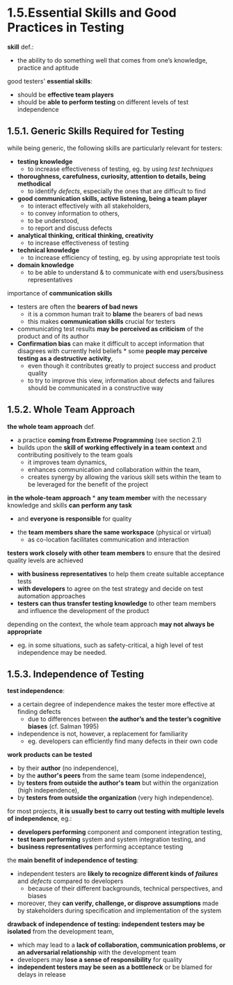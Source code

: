 # 1.5.Essential Skills and Good Practices in Testing

**skill** def.:
* the ability to do something well that comes from one’s knowledge, practice and aptitude

good testers' **essential skills**:
* should be **effective team players**
* should be **able to perform testing** on different levels of test independence

## 1.5.1. Generic Skills Required for Testing

while being generic, the following skills are particularly relevant for testers:
* **testing knowledge**
  + to increase effectiveness of testing, eg. by using *test techniques*
* **thoroughness, carefulness, curiosity, attention to details, being methodical**
  + to identify *defects*, especially the ones that are difficult to find
* **good communication skills, active listening, being a team player**
  + to interact effectively with all stakeholders,
  + to convey information to others,
  + to be understood,
  + to report and discuss defects
* **analytical thinking, critical thinking, creativity**
  + to increase effectiveness of testing
* **technical knowledge**
  + to increase efficiency of testing, eg. by using appropriate test tools
* **domain knowledge**
  + to be able to understand & to communicate with end users/business representatives

importance of **communication skills**
* testers are often the **bearers of bad news**
  + it is a common human trait to **blame** the bearers of bad news
  + this makes **communication skills** crucial for testers
* communicating test results **may be perceived as criticism** of the product and of its author
* **Confirmation bias** can make it difficult to accept information that disagrees with currently held beliefs
* some **people may perceive testing as a destructive activity**,
  + even though it contributes greatly to project success and product quality
  + to try to improve this view, information about defects and failures should be communicated in a constructive way

## 1.5.2. Whole Team Approach

**the whole team approach** def.
* a practice **coming from Extreme Programming** (see section 2.1)
* builds upon the **skill of working effectively in a team context** and contributing positively to the team goals
  + it improves team dynamics,
  + enhances communication and collaboration within the team,
  + creates synergy by allowing the various skill sets within the team to be leveraged for the benefit of the project

**in the whole-team approach**
* **any team member** with the necessary knowledge and skills **can perform any task**
  + and **everyone is responsible** for quality
* the **team members share the same workspace** (physical or virtual)
  + as co-location facilitates communication and interaction

**testers work closely with other team members** to ensure that the desired quality levels are achieved
* **with business representatives** to help them create suitable acceptance tests
* **with developers** to agree on the test strategy and decide on test automation approaches
* **testers can thus transfer testing knowledge** to other team members and influence the development of the product

depending on the context, the whole team approach **may not always be appropriate**
  + eg. in some situations, such as safety-critical, a high level of test independence may be needed.

## 1.5.3. Independence of Testing

**test independence**:
* a certain degree of independence makes the tester more effective at finding defects
  + due to differences between **the author’s and the tester’s cognitive biases** (cf. Salman 1995)
* independence is not, however, a replacement for familiarity
  + eg. developers can efficiently find many defects in their own code

**work products can be tested**
* by their **author** (no independence),
* by the **author's peers** from the same team (some independence),
* by **testers from outside the author's team** but within the organization (high independence),
* by **testers from outside the organization** (very high independence).

for most projects, **it is usually best to carry out testing with multiple levels of independence**, eg.:
* **developers performing** component and component integration testing,
* **test team performing** system and system integration testing, and
* **business representatives** performing acceptance testing

the **main benefit of independence of testing**:
* independent testers are **likely to recognize different kinds of *failures*** and *defects* compared to developers
  + because of their different backgrounds, technical perspectives, and biases
* moreover, they **can verify, challenge, or disprove assumptions** made by stakeholders during specification and implementation of the system

**drawback of independence of testing: independent testers may be isolated** from the development team,
  + which may lead to a **lack of collaboration, communication problems, or an adversarial relationship** with the development team
  + developers may **lose a sense of responsibility** for quality
  + **independent testers may be seen as a bottleneck** or be blamed for delays in release
